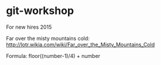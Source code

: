 # git-workshop
For new hires 2015

Far over the misty mountains cold: http://lotr.wikia.com/wiki/Far_over_the_Misty_Mountains_Cold

Formula: floor((number-1)/4) + number
